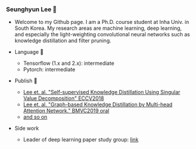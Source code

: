 ### Seunghyun Lee 👋
- Welcome to my Github page. I am a Ph.D. course student at Inha Univ. in South Korea. My research areas are machine learning, deep learning, and especially the light-weighting convolutional neural networks such as knowledge distillation and filter pruning.

- Language 🧱
  - Tensorflow (1.x and 2.x): intermediate
  - Pytorch: intermediate
  
- Publish 📜
  - [Lee et. al. "Self-supervised Knowledge Distillation Using Singular Value Decomposition" ECCV2018](https://openaccess.thecvf.com/content_ECCV_2018/html/SEUNG_HYUN_LEE_Self-supervised_Knowledge_Distillation_ECCV_2018_paper.html)
  - [Lee et. al. "Graph-based Knowledge Distillation by Multi-head Attention Network." BMVC2019 oral](https://bmvc2019.org/wp-content/uploads/papers/0821-paper.pdf)
  - [and so on](https://scholar.google.co.kr/citations?user=onGHuFsAAAAJ&hl=en)
  
- Side work
  - Leader of deep learning paper study group: [link](https://trello.com/b/vCD6pP9t/paper-study)

